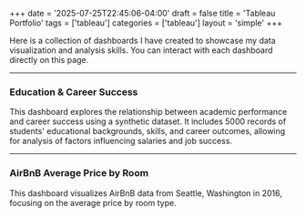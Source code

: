+++
date = '2025-07-25T22:45:06-04:00'
draft = false
title = 'Tableau Portfolio'
tags = ['tableau']
categories = ['tableau']
layout = 'simple'
+++

Here is a collection of dashboards I have created to showcase my data visualization and analysis skills. You can interact with each dashboard directly on this page.

---

### Education & Career Success

This dashboard explores the relationship between academic performance and career success using a synthetic dataset. It includes 5000 records of students' educational backgrounds, skills, and career outcomes, allowing for analysis of factors influencing salaries and job success.

<tableau-viz id='tableau-viz-1' src='https://public.tableau.com/views/education_career_insights_17516378474160/FieldofStudy' width='100%' height='800' hide-tabs toolbar='bottom'></tableau-viz>

---

### AirBnB Average Price by Room

This dashboard visualizes AirBnB data from Seattle, Washington in 2016, focusing on the average price by room type.

<tableau-viz id='tableau-viz-2' src='https://public.tableau.com/views/AirBnBFullProject_17514798491460/Dashboard1' width='100%' height='800' hide-tabs toolbar='bottom'></tableau-viz>

<script type='module' src='https://public.tableau.com/javascripts/api/tableau.embedding.3.latest.min.js'></script>